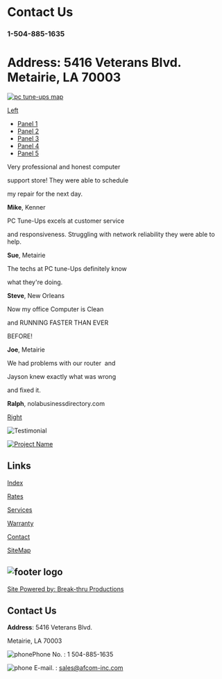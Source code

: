 # Contact Us

### 1-504-885-1635

# **Address**: 5416 Veterans Blvd. Metairie, LA 70003

[![pc tune-ups map](https://www.afcom-inc.com/images/map.jpg)](http://maps.google.com/maps?f=q&source=s_q&hl=en&geocode=&q=5416+Veterans+Blvd.++Metairie,+LA+70003&ie=UTF8&hq=&hnear=5416+Veterans+Memorial+Blvd,+Metairie,+Louisiana+70003&z=16)

[Left](https://www.afcom-inc.com/contact.html#)

- [Panel 1](https://www.afcom-inc.com/contact.html#1)
- [Panel 2](https://www.afcom-inc.com/contact.html#2)
- [Panel 3](https://www.afcom-inc.com/contact.html#3)
- [Panel 4](https://www.afcom-inc.com/contact.html#4)
- [Panel 5](https://www.afcom-inc.com/contact.html#5)

Very professional and honest computer

support store! They were able to schedule

my repair for the next day.

**Mike**, Kenner

PC Tune-Ups excels at customer service

and responsiveness. Struggling with network reliability they were able to help.

**Sue**, Metairie

The techs at PC tune-Ups definitely know

what they're doing.

**Steve**, New Orleans

Now my office Computer is Clean

and RUNNING FASTER THAN EVER

BEFORE!

**Joe**, Metairie

We had problems with our router  and

Jayson knew exactly what was wrong

and fixed it.

**Ralph**, nolabusinessdirectory.com

[Right](https://www.afcom-inc.com/contact.html#)

![Testimonial](https://www.afcom-inc.com/images/testimonial-text.png)

[![Project Name](https://www.afcom-inc.com/images/contact.jpg)](https://www.afcom-inc.com/contact.html#)

## Links

[Index](https://www.afcom-inc.com/index.html)

[Rates](https://www.afcom-inc.com/rates.html)

[Services](https://www.afcom-inc.com/services.html)

[Warranty](https://www.afcom-inc.com/warranty.html)

[Contact](https://www.afcom-inc.com/contact.html)

[SiteMap](https://www.afcom-inc.com/sitemap.html)

## ![footer logo](https://www.afcom-inc.com/images/footer-logo1.png)

[Site Powered by: Break-thru Productions](https://www.afcom-inc.com/index.html)

## Contact Us

**Address**: 5416 Veterans Blvd.

Metairie, LA 70003

![phone](https://www.afcom-inc.com/images/phone.png)Phone No. : 1 504-885-1635

![phone](https://www.afcom-inc.com/images/message.png) E-mail. :
[sales@afcom-inc.com](mailto:sales@afcom-inc.com)
